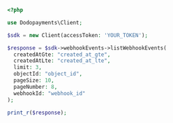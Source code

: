 ```php
<?php

use Dodopayments\Client;

$sdk = new Client(accessToken: 'YOUR_TOKEN');

$response = $sdk->webhookEvents->listWebhookEvents(
  createdAtGte: "created_at_gte",
  createdAtLte: "created_at_lte",
  limit: 3,
  objectId: "object_id",
  pageSize: 10,
  pageNumber: 8,
  webhookId: "webhook_id"
);

print_r($response);

```


<!-- This file was generated by liblab | https://liblab.com/ -->